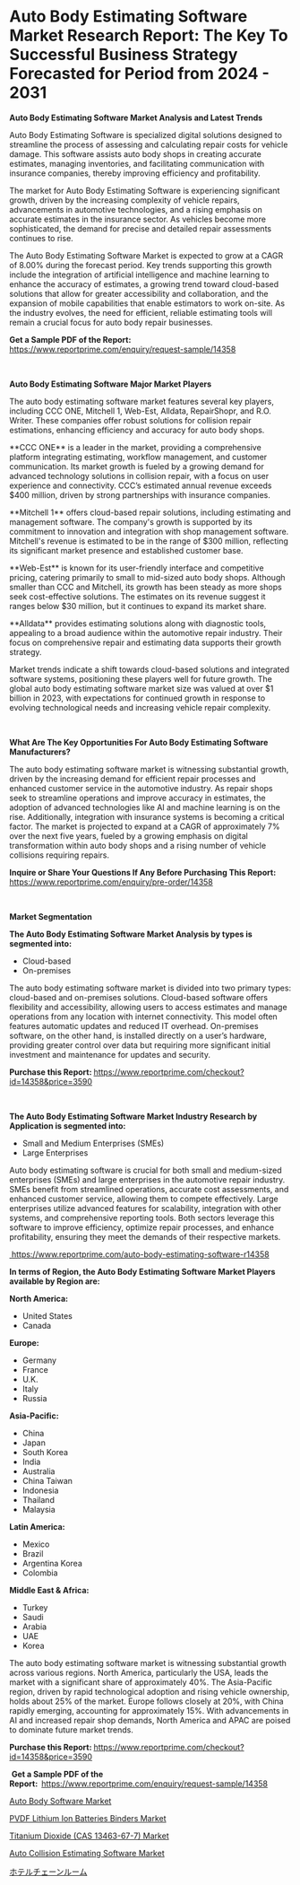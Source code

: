 <p><h1>Auto Body Estimating Software Market Research Report: The Key To Successful Business Strategy Forecasted for Period from 2024 - 2031</h1></p><p><strong>Auto Body Estimating Software Market Analysis and Latest Trends</strong></p>
<p><p>Auto Body Estimating Software is specialized digital solutions designed to streamline the process of assessing and calculating repair costs for vehicle damage. This software assists auto body shops in creating accurate estimates, managing inventories, and facilitating communication with insurance companies, thereby improving efficiency and profitability. </p><p>The market for Auto Body Estimating Software is experiencing significant growth, driven by the increasing complexity of vehicle repairs, advancements in automotive technologies, and a rising emphasis on accurate estimates in the insurance sector. As vehicles become more sophisticated, the demand for precise and detailed repair assessments continues to rise. </p><p>The Auto Body Estimating Software Market is expected to grow at a CAGR of 8.00% during the forecast period. Key trends supporting this growth include the integration of artificial intelligence and machine learning to enhance the accuracy of estimates, a growing trend toward cloud-based solutions that allow for greater accessibility and collaboration, and the expansion of mobile capabilities that enable estimators to work on-site. As the industry evolves, the need for efficient, reliable estimating tools will remain a crucial focus for auto body repair businesses.</p></p>
<p><strong>Get a Sample PDF of the Report:&nbsp;</strong> <a href="https://www.reportprime.com/enquiry/request-sample/14358">https://www.reportprime.com/enquiry/request-sample/14358</a></p>
<p>&nbsp;</p>
<p><strong>Auto Body Estimating Software Major Market Players</strong></p>
<p><p>The auto body estimating software market features several key players, including CCC ONE, Mitchell 1, Web-Est, Alldata, RepairShopr, and R.O. Writer. These companies offer robust solutions for collision repair estimations, enhancing efficiency and accuracy for auto body shops.</p><p>**CCC ONE** is a leader in the market, providing a comprehensive platform integrating estimating, workflow management, and customer communication. Its market growth is fueled by a growing demand for advanced technology solutions in collision repair, with a focus on user experience and connectivity. CCC’s estimated annual revenue exceeds $400 million, driven by strong partnerships with insurance companies.</p><p>**Mitchell 1** offers cloud-based repair solutions, including estimating and management software. The company's growth is supported by its commitment to innovation and integration with shop management software. Mitchell's revenue is estimated to be in the range of $300 million, reflecting its significant market presence and established customer base.</p><p>**Web-Est** is known for its user-friendly interface and competitive pricing, catering primarily to small to mid-sized auto body shops. Although smaller than CCC and Mitchell, its growth has been steady as more shops seek cost-effective solutions. The estimates on its revenue suggest it ranges below $30 million, but it continues to expand its market share.</p><p>**Alldata** provides estimating solutions along with diagnostic tools, appealing to a broad audience within the automotive repair industry. Their focus on comprehensive repair and estimating data supports their growth strategy.</p><p>Market trends indicate a shift towards cloud-based solutions and integrated software systems, positioning these players well for future growth. The global auto body estimating software market size was valued at over $1 billion in 2023, with expectations for continued growth in response to evolving technological needs and increasing vehicle repair complexity.</p></p>
<p>&nbsp;</p>
<p><strong>What Are The Key Opportunities For Auto Body Estimating Software Manufacturers?</strong></p>
<p><p>The auto body estimating software market is witnessing substantial growth, driven by the increasing demand for efficient repair processes and enhanced customer service in the automotive industry. As repair shops seek to streamline operations and improve accuracy in estimates, the adoption of advanced technologies like AI and machine learning is on the rise. Additionally, integration with insurance systems is becoming a critical factor. The market is projected to expand at a CAGR of approximately 7% over the next five years, fueled by a growing emphasis on digital transformation within auto body shops and a rising number of vehicle collisions requiring repairs.</p></p>
<p><strong>Inquire or Share Your Questions If Any Before Purchasing This Report:</strong> <a href="https://www.reportprime.com/enquiry/pre-order/14358">https://www.reportprime.com/enquiry/pre-order/14358</a></p>
<p>&nbsp;</p>
<p><strong>Market Segmentation</strong></p>
<p><strong>The Auto Body Estimating Software Market Analysis by types is segmented into:</strong></p>
<p><ul><li>Cloud-based</li><li>On-premises</li></ul></p>
<p><p>The auto body estimating software market is divided into two primary types: cloud-based and on-premises solutions. Cloud-based software offers flexibility and accessibility, allowing users to access estimates and manage operations from any location with internet connectivity. This model often features automatic updates and reduced IT overhead. On-premises software, on the other hand, is installed directly on a user’s hardware, providing greater control over data but requiring more significant initial investment and maintenance for updates and security.</p></p>
<p><strong>Purchase this Report:&nbsp;</strong><a href="https://www.reportprime.com/checkout?id=14358&price=3590">https://www.reportprime.com/checkout?id=14358&price=3590</a></p>
<p>&nbsp;</p>
<p><strong>The Auto Body Estimating Software Market Industry Research by Application is segmented into:</strong></p>
<p><ul><li>Small and Medium Enterprises (SMEs)</li><li>Large Enterprises</li></ul></p>
<p><p>Auto body estimating software is crucial for both small and medium-sized enterprises (SMEs) and large enterprises in the automotive repair industry. SMEs benefit from streamlined operations, accurate cost assessments, and enhanced customer service, allowing them to compete effectively. Large enterprises utilize advanced features for scalability, integration with other systems, and comprehensive reporting tools. Both sectors leverage this software to improve efficiency, optimize repair processes, and enhance profitability, ensuring they meet the demands of their respective markets.</p></p>
<p><a href="https://www.reportprime.com/auto-body-estimating-software-r14358">&nbsp;https://www.reportprime.com/auto-body-estimating-software-r14358</a></p>
<p><strong>In terms of Region, the Auto Body Estimating Software Market Players available by Region are:</strong></p>
<p>
    <p> <strong> North America: </strong>
        <ul>
            <li>United States</li>
            <li>Canada</li>
        </ul>
        </p> 
    <p> <strong> Europe: </strong>
        <ul>
            <li>Germany</li>
            <li>France</li>
            <li>U.K.</li>
            <li>Italy</li>
            <li>Russia</li>
        </ul>
        </p> 
    <p> <strong> Asia-Pacific: </strong>
        <ul>
            <li>China</li>
            <li>Japan</li>
            <li>South Korea</li>
            <li>India</li>
            <li>Australia</li>
            <li>China Taiwan</li>
            <li>Indonesia</li>
            <li>Thailand</li>
            <li>Malaysia</li>
        </ul>
        </p> 
    <p> <strong> Latin America: </strong>
        <ul>
            <li>Mexico</li>
            <li>Brazil</li>
            <li>Argentina Korea</li>
            <li>Colombia</li>
        </ul>
        </p> 
    <p> <strong> Middle East & Africa: </strong>
        <ul>
            <li>Turkey</li>
            <li>Saudi</li>
            <li>Arabia</li>
            <li>UAE</li>
            <li>Korea</li>
        </ul>
    </p>
    </p>
<p><p>The auto body estimating software market is witnessing substantial growth across various regions. North America, particularly the USA, leads the market with a significant share of approximately 40%. The Asia-Pacific region, driven by rapid technological adoption and rising vehicle ownership, holds about 25% of the market. Europe follows closely at 20%, with China rapidly emerging, accounting for approximately 15%. With advancements in AI and increased repair shop demands, North America and APAC are poised to dominate future market trends.</p></p>
<p><strong>Purchase this Report: </strong><a href="https://www.reportprime.com/checkout?id=14358&price=3590">https://www.reportprime.com/checkout?id=14358&price=3590</a></p>
<p>&nbsp;<strong>Get a Sample PDF of the Report:&nbsp;&nbsp;</strong><a href="https://www.reportprime.com/enquiry/request-sample/14358">https://www.reportprime.com/enquiry/request-sample/14358</a></p>
<p><strong></strong></p>
<p><p><a href="https://github.com/JubayerMia832/Market-Research-Report-List-1/blob/main/auto-body-software-market.md">Auto Body Software Market</a></p><p><a href="https://medium.com/@dellkoepp_34276/the-pvdf-lithium-ion-batteries-binders-market-decisions-are-mostly-driven-by-resource-73445d886013">PVDF Lithium Ion Batteries Binders Market</a></p><p><a href="https://issuu.com/reportprime-2/docs/titanium-dioxide-cas-13463-67-7-mar_1a5d4f80121c8e">Titanium Dioxide (CAS 13463-67-7) Market</a></p><p><a href="https://github.com/BretDuke76/Market-Research-Report-List-1/blob/main/auto-collision-estimating-software-market.md">Auto Collision Estimating Software Market</a></p><p><a href="https://medium.com/@barbarakss89/hotel-chain-rooms-market-%E3%81%AF-%E3%82%B3%E3%82%B9%E3%83%88%E7%AE%A1%E7%90%86%E3%81%A8%E5%8A%B9%E7%8E%87%E5%90%91%E4%B8%8A%E3%82%92%E5%84%AA%E5%85%88%E3%81%97%E3%81%BE%E3%81%99-%E3%81%95%E3%82%89%E3%81%AB-%E5%A0%B1%E5%91%8A%E6%9B%B8%E3%81%AF%E5%B8%82%E5%A0%B4%E3%81%AE%E9%9C%80%E8%A6%81%E9%9D%A2%E3%81%A8%E4%BE%9B%E7%B5%A6%E9%9D%A2%E3%81%AE%E4%B8%A1%E6%96%B9%E3%82%92%E3%82%AB%E3%83%90%E3%83%BC%E3%81%97%E3%81%A6%E3%81%84%E3%81%BE%E3%81%99-hotel-chain-rooms-%E5%B8%82%E5%A0%B4%E3%81%AF-148d34469612">ホテルチェーンルーム</a></p></p>